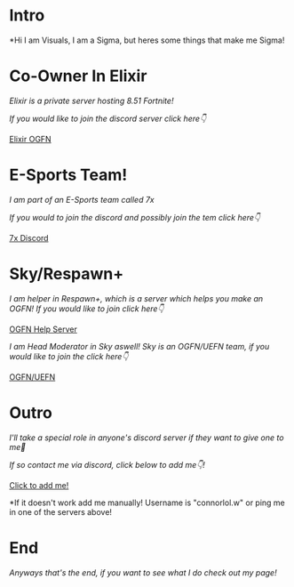 # Intro

*Hi I am Visuals, I am a Sigma, but heres some things that make me Sigma!

# Co-Owner In Elixir

*Elixir is a private server hosting 8.51 Fortnite!*

*If you would like to join the discord server click here👇*

[Elixir OGFN](https://discord.gg/ogfnelixir)

# E-Sports Team!

*I am part of an E-Sports team called 7x*

*If you would to join the discord and possibly join the tem click here👇*

[7x Discord](https://discord.gg/PJUxFmcNhz)

# Sky/Respawn+

*I am helper in Respawn+, which is a server which helps you make an OGFN! If you would like to join click here👇*

[OGFN Help Server](https://discord.gg/TGJGCXaMzm)

*I am Head Moderator in Sky aswell! Sky is an OGFN/UEFN team, if you would like to join the click here👇*

[OGFN/UEFN](https://discord.gg/NzXghfHc54)

# Outro

*I'll take a special role in anyone's discord server if they want to give one to me🙏*

*If so contact me via discord, click below to add me👇!*

[Click to add me!](https://discord.gg/qUm8KrPj)

*If it doesn't work add me manually! Username is "connorlol.w" or ping me in one of the servers above!

# End

*Anyways that's the end, if you want to see what I do check out my page!*
